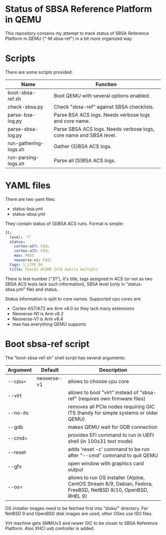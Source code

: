 # Status of SBSA Reference Platform in QEMU

This repository contains my attempt to track status of SBSA Reference Platform
in QEMU ("-M sbsa-ref") in a bit more organized way.


# Scripts

There are some scripts provided:

| Name                   | Function
|                      - | - 
| boot-sbsa-ref.sh       | Boot QEMU with several options enabled.
| check-sbsa.py          | Check "sbsa-ref" against SBSA checklists.
| parse-bsa-log.py       | Parse BSA ACS logs. Needs verbose logs and core name.
| parse-sbsa-log.py      | Parse SBSA ACS logs. Needs verbose logs, core name and SBSA level.
| run-gathering-logs.sh  | Gather (S)BSA ACS logs.
| run-parsing-logs.sh    | Parse all (S)BSA ACS logs.


# YAML files

There are two yaml files:

- status-bsa.yml
- status-sbsa.yml

They contain status of (S)BSA ACS runs. Format is simple:

```yaml
31:
  level: '7'
  status:
    cortex-a57: FAIL
    cortex-a72: FAIL
    max: PASS
    neoverse-n1: FAIL
  tags: S_L7PE_04
  title: Checks ASIMD Int8 matrix multiplc
```

There is test number ("31"), it's title, tags assigned in ACS (or not as two
SBSA ACS tests lack such information), SBSA level (only in "status-sbsa.yml"
file) and status.

Status information is split to core names. Supported cpu cores are:
- Cortex-A57/A72 are Arm v8.0 so they lack many extensions
- Neoverse-N1 is Arm v8.2
- Neoverse-V1 is Arm v8.4
- max has everything QEMU supports


# Boot sbsa-ref script

The "boot-sbsa-ref-sh" shell script has several arguments:

| Argument | Default       | Description
|      --- | ---           | ---
| --cpu=   | neoverse-v1   | allows to choose cpu core
| --virt   |               | allows to boot "virt" instead of "sbsa-ref" (requires own firmware files)
| --no-its |               | removes all PCIe nodes requiring GIC ITS (handy for simple systems or older QEMU)
| --gdb    |               | makes QEMU wait for GDB connection
| --cmd=   |               | provides EFI command to run in UEFI shell (in 100x31 text mode)
| --reset  |               | adds 'reset -c' command to be run after "--cmd" command to quit QEMU
| --gfx    |               | open window with graphics card output
| --os=    |               | allows to run OS installer (Alpine, CentOS Stream 8/9, Debian, Fedora, FreeBSD, NetBSD 9/10, OpenBSD, RHEL 9)

OS installer images need to be fetched first into "disks/" directory. For NetBSD 9 and OpenBSD disk images are used, other OSes use ISO files.

Virt machine gets SMMUv3 and newer GIC to be closer to SBSA Reference Platform. Also XHCI usb controller is added.
